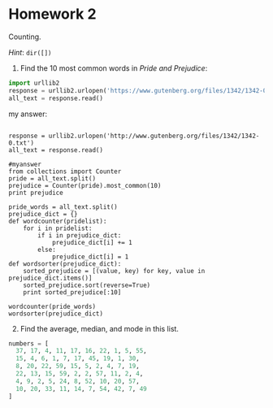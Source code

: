 # Homework 2

Counting.

_Hint_: `dir([])`

1. Find the 10 most common words in _Pride and Prejudice_:
```py
import urllib2
response = urllib2.urlopen('https://www.gutenberg.org/files/1342/1342-0.txt')
all_text = response.read()
```
my answer:

```import urllib2

response = urllib2.urlopen('http://www.gutenberg.org/files/1342/1342-0.txt')
all_text = response.read()

#myanswer
from collections import Counter
pride = all_text.split()
prejudice = Counter(pride).most_common(10)
print prejudice

pride_words = all_text.split() 
prejudice_dict = {}
def wordcounter(pridelist):
    for i in pridelist:
        if i in prejudice_dict:
            prejudice_dict[i] += 1
        else:
            prejudice_dict[i] = 1
def wordsorter(prejudice_dict):
    sorted_prejudice = [(value, key) for key, value in prejudice_dict.items()]
    sorted_prejudice.sort(reverse=True)
    print sorted_prejudice[:10]

wordcounter(pride_words)
wordsorter(prejudice_dict)
```

2. Find the average, median, and mode in this list.
```py
numbers = [
  37, 17, 4, 11, 17, 16, 22, 1, 5, 55,
  15, 4, 6, 1, 7, 17, 45, 19, 1, 30,
  8, 20, 22, 59, 15, 5, 2, 4, 7, 19,
  22, 13, 15, 59, 2, 2, 57, 11, 2, 4,
  4, 9, 2, 5, 24, 8, 52, 10, 20, 57,
  10, 20, 33, 11, 14, 7, 54, 42, 7, 49
]
```

